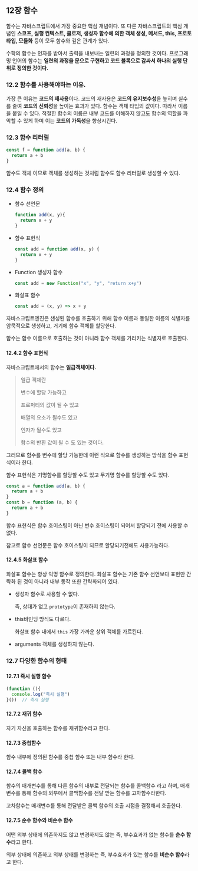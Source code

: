 ## 12장 함수

함수는 자바스크립트에서 가장 중요한 핵심 개념이다. 또 다른 자바스크립트의 핵심 개념인 **스코프, 실행 컨텍스트, 클로저, 생성자 함수에 의한 객체 생성, 메서드, this, 프로토타입, 모듈화** 등이 모두 함수와 깊은 관계가 있다.

수학의 함수는 인자를 받아서 출력을 내보내는 일련의 과정을 정의한 것이다. 프로그래밍 언어의 함수는 **일련의 과정을 문으로 구현하고 코드 블록으로 감싸서 하나의 실행 단위로 정의한 것이다.**

### 12.2 함수를 사용해야하는 이유.

가장 큰 이유는 **코드의 재사용**이다. 코드의 재사용은 **코드의 유지보수성**을 높히며 실수를 줄여 **코드의 신뢰성**을 높이는 효과가 있다. 함수는 객체 타입의 값이다. 따라서 이름을 붙일 수 있다. 적절한 함수의 이름은 내부 코드를 이해하지 않고도 함수의 역할을 파악할 수 있게 하며 이는 **코드의 가독성**을 향상시킨다.

### 12.3 함수 리터럴

```js
const f = function add(a, b) {
  return a + b
}
```

함수도 객체 이므로 객체를 생성하는 것처럼 함수도 함수 리터럴로 생성할 수 있다.

### 12.4 함수 정의

- 함수 선언문

  ```js
  function add(x, y){
    return x + y
  }
  ```

- 함수 표현식

  ```js
  const add = function add(x, y) {
    return x + y
  }
  ```

- Function 생성자 함수

  ```js
  const add = new Function("x", "y", "return x+y")
  ```

- 화살표 함수

  ```js
  const add = (x, y) => x + y
  ```

자바스크립트엔진은 샌성된 함수를 호출하기 위해 함수 이름과 동일한 이름의 식별자를 암묵적으로 생성하고, 거기에 함수 객체를 할당한다.

함수는 함수 이름으로 호출하는 것이 아니라 함수 객체를 가리키는 식별자로 호출한다.

#### 12.4.2 함수 표현식

자바스크립트에서의 함수는 **일급객체이다.**

> 일급 객체란
>
> 변수에 할당 가능하고
>
> 프로퍼티의 값이 될 수 있고
>
> 배열의 요소가 될수도 있고
>
> 인자가 될수도 있고
>
> 함수의 반환 값이 될 수 도 있는 것이다.

그러므로 함수를 변수에 할당 가능한데 이런 식으로 함수를 생성하는 방식을 함수 표현식이라 한다.

함수 표현식은 기명함수를 할당할 수도 있고 무기명 함수를 할당할 수도 있다.

```js
const a = function add(a, b) {
  return a + b
}
const b = function (a, b) {
  return a + b
}
```

함수 표현식은 함수 호이스팅이 아닌 변수 호이스팅이 되어서 할당되기 전에 사용할 수 없다.

참고로 함수 선언문은 함수 호이스팅이 되므로 할당되기전에도 사용가능하다.

#### 12.4.5 화살표 함수

화살표 함수는 항상 익명 함수로 정의한다. 화살표 함수는 기존 함수 선언보다 표현만 간략화 된 것이 아니라 내부 동작 또한 간략화되어 있다.

- 생성자 함수로 사용할 수 없다.

  즉, 상태가 없고 `prototype`이 존재하지 않는다.

- this바인딩 방식도 다르다.

  화살표 함수 내에서 `this` 가장 가까운 상위 객체를 가르킨다.

- arguments 객체를 생성하지 않는다.

### 12.7 다양한 함수의 형태

#### 12.7.1 즉시 실행 함수

```js
(function (){
  console.log("즉시 실행")
}())  // 즉시 실행
```

#### 12.7.2 재귀 함수

자기 자신을 호출하는 함수를 재귀함수라고 한다.

#### 12.7.3 중첩함수

함수 내부에 정의된 함수를 중첩 함수 또는 내부 함수라 한다.

#### 12.7.4 콜백 함수

함수의 매개변수를 통해 다른 함수의 내부로 전달되는 함수를 콜백함수 라고 하며, 매개변수를 통해 함수의 외부에서 콜백함수를 전달 받는 함수를 고차함수라한다.

고차함수는 매개변수를 통해 전달받은 콜백 함수의 호출 시점을 결정해서 호출한다. 

#### 12.7.5 순수 함수와 비순수 함수

어떤 외부 상태에 의존하지도 않고 변경하지도 않는 즉, 부수효과가 없는 함수를 **순수 함수**라고 한다.

의부 상태에 의존하고 외부 상태를 변경하는 즉, 부수효과가 있는 함수를 **비순수 함수**라고 한다.






